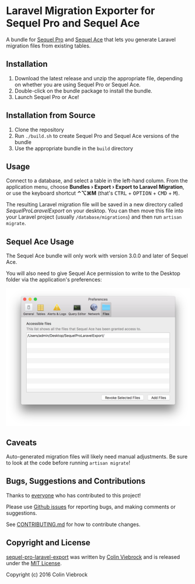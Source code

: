 # Laravel Migration Exporter for Sequel Pro and Sequel Ace

A bundle for [Sequel Pro](https://www.sequelpro.com/) and
[Sequel Ace](https://sequel-ace.com/) that lets you generate 
Laravel migration files from existing tables.


## Installation

1. Download the latest release and unzip the appropriate file,
   depending on whether you are using Sequel Pro or Sequel Ace.
2. Double-click on the bundle package to install the bundle.
3. Launch Sequel Pro or Ace!


## Installation from Source

1. Clone the repository
2. Run `./build.sh` to create Sequel Pro and Sequel Ace versions of the bundle
3. Use the appropriate bundle in the `build` directory


## Usage

Connect to a database, and select a table in the left-hand column.  From the application menu, choose 
**Bundles › Export › Export to Laravel Migration**, or use the keyboard shortcut **⌃⌥⌘M** (that's 
<kbd>CTRL</kbd> + <kbd>OPTION</kbd> + <kbd>CMD</kbd> + <kbd>M</kbd>).

The resulting Laravel migration file will be saved in a new directory called _SequelProLaravelExport_ on your desktop.
You can then move this file into your Laravel project (usually `/database/migrations`) and then run `artisan migrate`.


## Sequel Ace Usage

The Sequel Ace bundle will only work with version 3.0.0 and later of Sequel Ace.

You will also need to give Sequel Ace permission to write to the Desktop folder
via the application's preferences:

![](./.github/sequel_ace_file_perms.png)

## Caveats

Auto-generated migration files will likely need manual adjustments.  Be sure to look at the code before
running `artisan migrate`!


## Bugs, Suggestions and Contributions

Thanks to [everyone](https://github.com/cviebrock/sequel-pro-laravel-export/graphs/contributors)
who has contributed to this project!

Please use [Github issues](https://github.com/cviebrock/sequel-pro-laravel-export/issues) for reporting bugs, 
and making comments or suggestions.

See [CONTRIBUTING.md](CONTRIBUTING.md) for how to contribute changes.

## Copyright and License

[sequel-pro-laravel-export](https://github.com/cviebrock/sequel-pro-laravel-export)
was written by [Colin Viebrock](http://viebrock.ca) and is released under the 
[MIT License](LICENSE.md).

Copyright (c) 2016 Colin Viebrock
